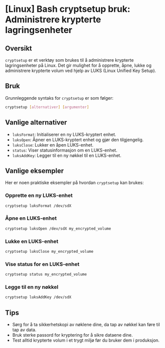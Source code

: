 # [Linux] Bash cryptsetup bruk: Administrere krypterte lagringsenheter

## Oversikt
`cryptsetup` er et verktøy som brukes til å administrere krypterte lagringsenheter på Linux. Det gir mulighet for å opprette, åpne, lukke og administrere krypterte volum ved hjelp av LUKS (Linux Unified Key Setup).

## Bruk
Grunnleggende syntaks for `cryptsetup` er som følger:

```bash
cryptsetup [alternativer] [argumenter]
```

## Vanlige alternativer
- `luksFormat`: Initialiserer en ny LUKS-kryptert enhet.
- `luksOpen`: Åpner en LUKS-kryptert enhet og gjør den tilgjengelig.
- `luksClose`: Lukker en åpen LUKS-enhet.
- `status`: Viser statusinformasjon om en LUKS-enhet.
- `luksAddKey`: Legger til en ny nøkkel til en LUKS-enhet.

## Vanlige eksempler
Her er noen praktiske eksempler på hvordan `cryptsetup` kan brukes:

### Opprette en ny LUKS-enhet
```bash
cryptsetup luksFormat /dev/sdX
```

### Åpne en LUKS-enhet
```bash
cryptsetup luksOpen /dev/sdX my_encrypted_volume
```

### Lukke en LUKS-enhet
```bash
cryptsetup luksClose my_encrypted_volume
```

### Vise status for en LUKS-enhet
```bash
cryptsetup status my_encrypted_volume
```

### Legge til en ny nøkkel
```bash
cryptsetup luksAddKey /dev/sdX
```

## Tips
- Sørg for å ta sikkerhetskopi av nøklene dine, da tap av nøkkel kan føre til tap av data.
- Bruk sterke passord for kryptering for å sikre dataene dine.
- Test alltid krypterte volum i et trygt miljø før du bruker dem i produksjon.